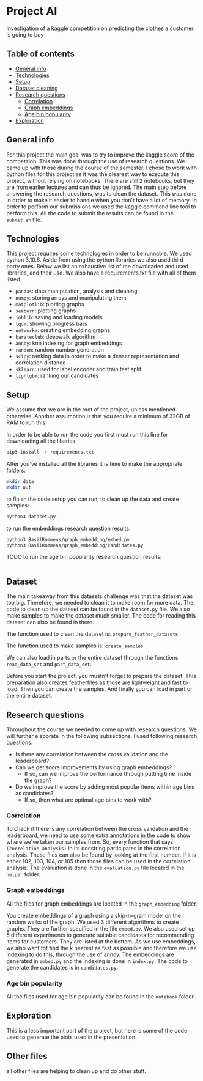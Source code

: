 # Project AI

Investigation of a kaggle competition on predicting the clothes a customer is
going to buy

## Table of contents

* [General info](#general-info)
* [Technologies](#technologies)
* [Setup](#setup)
* [Dataset cleaning](#dataset-cleaning)
* [Research questions](#research-questions)
    * [Correlation](#correlation)
    * [Graph embeddings](#graph-embeddings)
    * [Age bin popularity](#age-bin-popularity)
* [Exploration](#exploration)

## General info

For this project the main goal was to try to improve the kaggle score of the
competition. This was done through the use of research questions. We came up
with those during the course of the semester. I chose to work with python files
for this project as it was the clearest way to execute this project, without
relying on notebooks. There are still 2 notebooks, but they are from earlier
lectures and can thus be ignored. The main step before answering the research
questions, was to clean the dataset. This was done in order to make it easier to
handle when you don't have a lot of memory. In order to perform our submissions
we used the kaggle command line tool to perform this. All the code to submit the
results can be found in the `submit.sh` file.

## Technologies

This project requires some technologies in order to be runnable. We used python
3.10.6. Aside from using the python libraries we also used third-party ones.
Below we list an exhaustive list of the downloaded and used libraries, and their
use. We also have a requirements.txt file with all of them listed.

* `pandas`: data manipulation, analysis and cleaning
* `numpy`: storing arrays and manipulating them
* `matplotlib`: plotting graphs
* `seaborn`: plotting graphs
* `joblib`: saving and loading models
* `tqdm`: showing progress bars
* `networkx`: creating embedding graphs
* `karateclub`: deepwalk algorithm
* `annoy`: knn indexing for graph embeddings
* `random`: random number generation
* `scipy`: ranking data in order to make a denser representation and correlation
  distance
* `sklearn`: used for label encoder and train test split
* `lightgbm`: ranking our candidates

## Setup

We assume that we are in the root of the project, unless mentioned otherwise.
Another assumption is that you require a minimum of 32GB of RAM to run this.

In order to be able to run the code you first must run this line for downloading
all the libaries:

```bash
pip3 install -r requirements.txt
```

After you've installed all the libraries it is time to make the appropriate
folders:

```bash
mkdir data
mkdir out
```

to finish the code setup you can run, to clean up the data and create samples:

```bash
python3 dataset.py
```

to run the embeddings research question results:

```bash
python3 BasilRommens/graph_embedding/embed.py
python3 BasilRommens/graph_embedding/candidates.py
```

TODO
to run the age bin popularity research question results:

```bash
```

## Dataset

The main takeaway from this datasets challenge was that the dataset was too big.
Therefore, we needed to clean it to make room for more data. The code to clean
up the dataset can be found in the `dataset.py` file. We also make samples to
make the dataset much smaller. The code for reading this dataset can also be
found in there.

The function used to clean the dataset is: `prepare_feather_datasets`

The function used to make samples is: `create_samples`

We can also load in parts or the entire dataset through the functions:
`read_data_set` and `part_data_set`.

Before you start the project, you mustn't forget to prepare the dataset. This
preparation also creates featherfiles as those are lightweight and fast to load.
Then you can create the samples. And finally you can load in part or the entire
dataset.

## Research questions

Throughout the course we needed to come up with research questions. We will
further elaborate in the following subsections. I used following research
questions:

* Is there any correlation between the cross validation and the leaderboard?
* Can we get score improvements by using graph embeddings?
    * If so, can we improve the performance through putting time inside the
      graph?
* Do we improve the score by adding most popular items within age bins as
  candidates?
    * If so, then what are optimal age bins to work with?

### Correlation

To check if there is any correlation between the cross validation and the
leaderboard, we need to use some extra annotations in the code to show where
we've taken our samples from. So, every function that
says `(correlation analysis)` in its docstring participates in the correlation
analysis. These files can also be found by looking at the first number. If it
is either 102, 103, 104, or 105 then those files can be used in the correlation
analysis. The evaluation is done in the `evaluation.py` file located in the
`helper` folder.

### Graph embeddings
All the files for graph embeddings are located in the `graph_embedding` folder.

You create embeddings of a graph using a skip-n-gram model on the random walks
of the graph. We used 3 different algorithms to create graphs. They are further
specified in the file `embed.py`. We also used set up 5 different experiments to
generate suitable candidates for recommending items for customers. They are
listed at the bottom. As we use embeddings, we also want tot find the k nearest
as fast as possible and therefore we use indexing to do this, through the use
of annoy. The embeddings are generated in `embed.py` and the indexing is done in
`index.py`. The code to generate the candidates is in `candidates.py`.

### Age bin popularity
All the files used for age bin popularity can be found in the `notebook` folder.

## Exploration

This is a less important part of the project, but here is some of the code used
to generate the plots used in the presentation.

## Other files

all other files are helping to clean up and do other stuff.